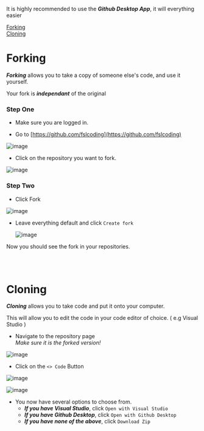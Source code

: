 It is highly recommended to use the **_Github Desktop App_**, it will everything easier

[Forking](#forking) <br>
[Cloning](#cloning)



# Forking

**_Forking_** allows you to take a copy of someone else's code, and use it yourself. 

Your fork is **_independant_** of the original

### Step One

+ Make sure you are logged in.

+ Go to [https://github.com/fslcoding](https://github.com/fslcoding)

![image](https://github.com/fslcoding/HowToFork/assets/144480762/2027a234-9eae-449a-937c-0ac94687662e)

+ Click on the repository you want to fork.

![image](https://github.com/fslcoding/HowToFork/assets/144480762/294d9721-6ceb-480a-9bf0-85c1abdb4f4a)


### Step Two

+ Click Fork

![image](https://github.com/fslcoding/HowToFork/assets/144480762/6990fd11-7172-4f76-9918-a482f00d129f)

+ Leave everything default and click ```Create fork```

  ![image](https://github.com/fslcoding/HowToFork/assets/144480762/c768d8f3-6282-4977-ad6c-8fbbecc93544)

Now you should see the fork in your repositories.

<br>
<br>

# Cloning

**_Cloning_** allows you to take code and put it onto your computer.

This will allow you to edit the code in your code editor of choice. ( e.g Visual Studio )

+ Navigate to the repository page <br> _Make sure it is the forked version!_

![image](https://github.com/fslcoding/HowToFork/assets/144480762/cc199c58-5acb-4f1b-8a92-4aa80c89ef9b)

+ Click on the ```<> Code``` Button

![image](https://github.com/fslcoding/HowToFork/assets/144480762/928c95b4-d8f3-4024-9cc2-8946609b8014)

![image](https://github.com/fslcoding/HowToFork/assets/144480762/d8b69e3e-fdcc-40b5-a973-4b34d8756ba9)


+ You now have several options to choose from.
    + **_If you have Visual Studio_**, click ```Open with Visual Studio```
    + **_If you have Github Desktop_**, click ```Open with Github Desktop```
    + **_If you have none of the above_**, click ```Download Zip```
